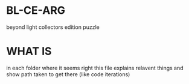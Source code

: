# BL-CE-ARG
 beyond light collectors edition puzzle

# WHAT IS
 in each folder where it seems right this file explains relavent things and show path taken to get there (like code iterations)
